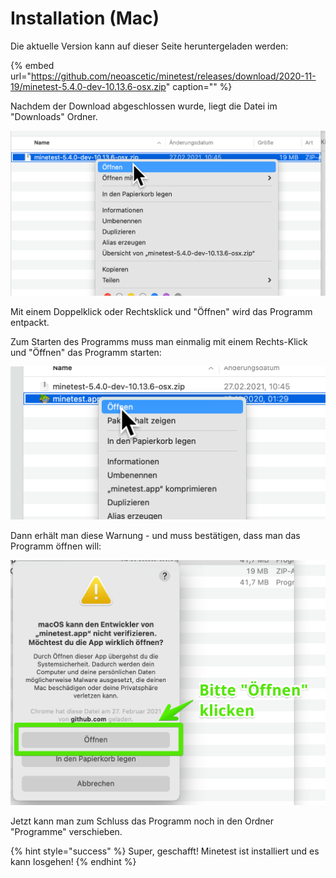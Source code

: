 # Installation \(Mac\)

Die aktuelle Version kann auf dieser Seite heruntergeladen werden:

{% embed url="https://github.com/neoascetic/minetest/releases/download/2020-11-19/minetest-5.4.0-dev-10.13.6-osx.zip" caption="" %}

Nachdem der Download abgeschlossen wurde, liegt die Datei im "Downloads" Ordner.

![](../../.gitbook/assets/minetest-mac-1.png)

Mit einem Doppelklick oder Rechtsklick und "Öffnen" wird das Programm entpackt.

Zum Starten des Programms muss man einmalig mit einem Rechts-Klick und "Öffnen" das Programm starten:

![](../../.gitbook/assets/minetest-mac-2.png)

Dann erhält man diese Warnung - und muss bestätigen, dass man das Programm öffnen will:

![](../../.gitbook/assets/minetest-mac-3.png)

Jetzt kann man zum Schluss das Programm noch in den Ordner "Programme" verschieben.

{% hint style="success" %}
Super, geschafft! Minetest ist installiert und es kann losgehen!
{% endhint %}

